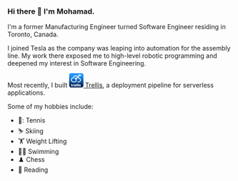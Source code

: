 ### Hi there 👋 I'm Mohamad.

I'm a former Manufacturing Engineer turned Software Engineer residing in Toronto, Canada.

I joined Tesla as the company was leaping into automation for the assembly line. My work there exposed me to high-level robotic programming and deepened my interest in Software Engineering.

Most recently, I built [![Trellis](https://github.com/Trellis-Deployment/trellis/blob/main/client/src/Resources/favicon-32x32.png) Trellis](https://trellis-deployment.github.io/), a deployment pipeline for serverless applications.

Some of my hobbies include:

- 🎾: Tennis
- :skier: Skiing
- :weight_lifting: Weight Lifting
- :swimming_man: Swimming
- :chess_pawn: Chess
- :book: Reading

<!--
**melchanti/melchanti** is a ✨ _special_ ✨ repository because its `README.md` (this file) appears on your GitHub profile.

Here are some ideas to get you started:

- 🔭 I’m currently working on ...
- 🌱 I’m currently learning ...
- 👯 I’m looking to collaborate on ...
- 🤔 I’m looking for help with ...
- 💬 Ask me about ...
- 📫 How to reach me: ...
- 😄 Pronouns: ...
- ⚡ Fun fact: ...
-->
